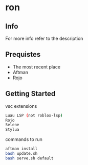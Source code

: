 # ron

## Info
For more info refer to the description

## Prequistes
- The most recent place
- Aftman
- Rojo

## Getting Started

vsc extensions
```bash
Luau LSP (not roblox-lsp)
Rojo
Selene
Stylua
```

commands to run
```bash
aftman install
bash update.sh
bash serve.sh default
```
